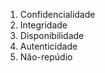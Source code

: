 <!DOCTYPE html>
<html lang="pt-br">
<head>
    <meta charset="UTF-8">
    <meta name="viewport" content="width=device-width, initial-scale=1.0">
    <title>ListaOrdenada</title>
</head>
<body>
   <ol>
    <li>Confidencialidade</li>
    <li>Integridade</li>
    <li>Disponibilidade</li>
    <li>Autenticidade</li>
    <li>Não-repúdio</li>
   </ol>
    
</body>
</html>
